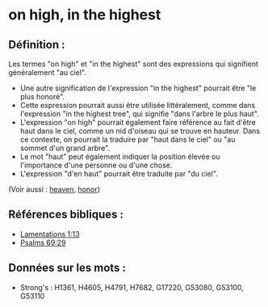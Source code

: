 # on high, in the highest

## Définition :

Les termes "on high" et "in the highest" sont des expressions qui signifient généralement "au ciel".

* Une autre signification de l'expression "in the highest" pourrait être "le plus honoré".
* Cette expression pourrait aussi être utilisée littéralement, comme dans l'expression "in the highest tree", qui signifie "dans l'arbre le plus haut".
* L'expression "on high" pourrait également faire référence au fait d'être haut dans le ciel, comme un nid d'oiseau qui se trouve en hauteur. Dans ce contexte, on pourrait la traduire par "haut dans le ciel" ou "au sommet d'un grand arbre".
* Le mot "haut" peut également indiquer la position élevée ou l'importance d'une personne ou d'une chose.
* L'expression "d'en haut" pourrait être traduite par "du ciel".

(Voir aussi : [heaven](../kt/heaven.md), [honor](../kt/honor.md))

## Références bibliques :

* [Lamentations 1:13](rc://en/tn/help/lam/01/13)
* [Psalms 69:29](rc://en/tn/help/psa/069/29)

## Données sur les mots :

* Strong's : H1361, H4605, H4791, H7682, G17220, G53080, G53100, G53110
